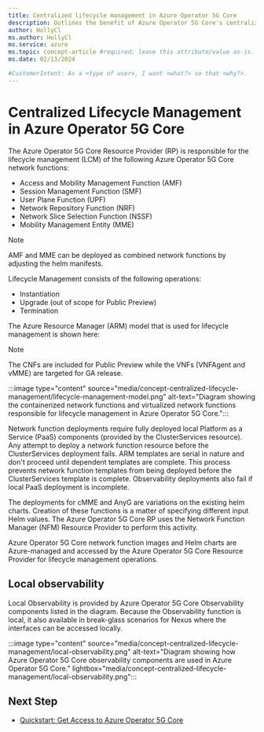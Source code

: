 ```yaml
---
title: Centralized lifecycle management in Azure Operator 5G Core
description: Outlines the benefit of Azure Operator 5G Core's centralized lifecycle management feature.
author: HollyCl
ms.author: HollyCl
ms.service: azure
ms.topic: concept-article #required; leave this attribute/value as-is.
ms.date: 02/13/2024

#CustomerIntent: As a <type of user>, I want <what?> so that <why?>.
---
```



# Centralized Lifecycle Management in Azure Operator 5G Core
 
The Azure Operator 5G Core Resource Provider (RP) is responsible for the lifecycle management (LCM) of the following Azure Operator 5G Core network functions:
- Access and Mobility Management Function (AMF)
- Session Management Function (SMF)
- User Plane Function (UPF)
- Network Repository Function (NRF)
- Network Slice Selection Function (NSSF)
- Mobility Management Entity (MME)

 > [!NOTE]
>  AMF and MME can be deployed as combined network functions by adjusting the helm manifests. 

Lifecycle Management consists of the following operations:
- Instantiation
- Upgrade (out of scope for Public Preview)
- Termination

The Azure Resource Manager (ARM) model that is used for lifecycle management is shown here: 

> [!NOTE]
> The CNFs are included for Public Preview while the VNFs (VNFAgent and vMME) are targeted for GA release.

:::image type="content" source="media/concept-centralized-lifecycle-management/lifecycle-management-model.png" alt-text="Diagram showing the containerized network functions and virtualized network functions responsible for lifecycle management in Azure Operator 5G Core.":::

Network function deployments require fully deployed local Platform as a Service (PaaS) components (provided by the ClusterServices resource). Any attempt to deploy a network function resource before the ClusterServices deployment fails. ARM templates are serial in nature and don't proceed until dependent templates are complete. This process prevents network function templates from being deployed before the ClusterServices template is complete. Observability deployments also fail if local PaaS deployment is incomplete.

The deployments for cMME and AnyG are variations on the existing helm charts. Creation of these functions is a matter of specifying different input Helm values. The Azure Operator 5G Core RP uses the Network Function Manager (NFM) Resource Provider to perform this activity. 

Azure Operator 5G Core network function images and Helm charts are Azure-managed and accessed by the Azure Operator 5G Core Resource Provider for lifecycle management operations.  

## Local observability

Local Observability is provided by Azure Operator 5G Core Observability components listed in the diagram. Because the Observability function is local, it also available in break-glass scenarios for Nexus where the interfaces can be accessed locally.
 
:::image type="content" source="media/concept-centralized-lifecycle-management/local-observability.png" alt-text="Diagram showing how Azure Operator 5G Core observability components are used in Azure Operator 5G Core." lightbox="media/concept-centralized-lifecycle-management/local-observability.png":::


## Next Step

- [Quickstart: Get Access to Azure Operator 5G Core](quickstart-subscription.md)
